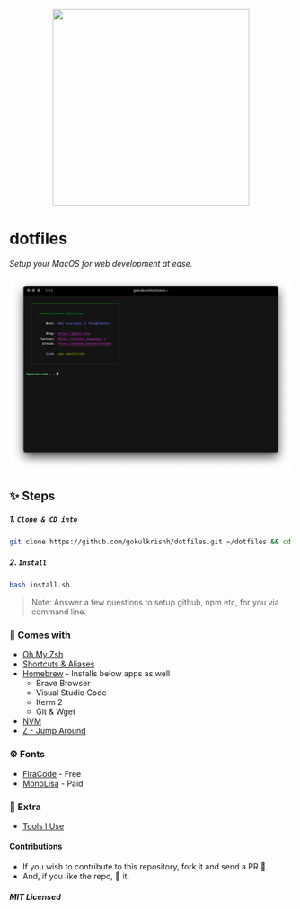 <p align="center"><img width="350" height="350" src="https://raw.githubusercontent.com/gokulkrishh/dotfiles/master/logo.png" /></p>

# dotfiles

_Setup your MacOS for web development at ease._

![screenshot terminal](./screenshot-terminal.png)

## ✨ Steps

##### 1. `Clone & CD into`

```bash
git clone https://github.com/gokulkrishh/dotfiles.git ~/dotfiles && cd dotfiles
```

##### 2. `Install`

```bash
bash install.sh
```

> Note: Answer a few questions to setup github, npm etc, for you via command line.

### 💅 Comes with

- [Oh My Zsh](https://github.com/robbyrussell/oh-my-zsh)
- [Shortcuts & Aliases](./docs/Aliases.md)
- [Homebrew](http://brew.sh/) - Installs below apps as well
  - Brave Browser
  - Visual Studio Code
  - Iterm 2
  - Git & Wget
- [NVM](https://github.com/lukechilds/zsh-nvm)
- [Z - Jump Around](https://github.com/robbyrussell/oh-my-zsh/tree/master/plugins/z)

### ⚙️ Fonts

- [FiraCode](https://github.com/tonsky/FiraCode) - Free
- [MonoLisa](https://www.monolisa.dev) - Paid

### 🤝 Extra

- [Tools I Use](https://gokul.site/uses)

#### Contributions

- If you wish to contribute to this repository, fork it and send a PR 😬.
- And, if you like the repo, 🌟 it.

##### MIT Licensed
